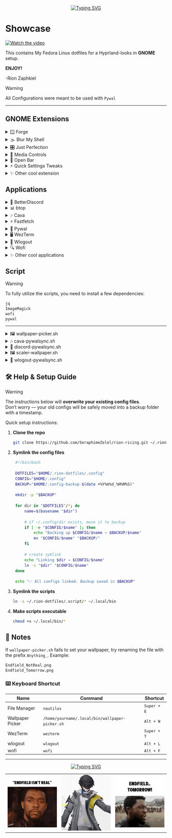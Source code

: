<div align="center">

[![Typing SVG](https://readme-typing-svg.demolab.com?font=JetBrains+Mono&size=30&duration=2000&pause=2500&color=9A0000&center=true&vCenter=true&width=435&lines=Rion's+Dotfiles)](https://git.io/typing-svg)

</div>

# Showcase
[![Watch the video](https://img.youtube.com/vi/tJPglNR69ok/hqdefault.jpg)](https://youtu.be/tJPglNR69ok)

This contains My Fedora Linux dotfiles for a Hyprland-looks in **GNOME** setup.

**ENJOY!**

-Rion Zaphkiel

> [!WARNING] 
>  
> All Configurations were meant to be used with `Pywal`
>

---

## GNOME Extensions

<details>
<summary>🪟 Forge</summary>

### Description
Tiling and window manager for GNOME.

### Settings
You can follow my settings to get the same style in screenshot below, or you can tweak it as you will.

<details>
<summary>📸 Show Screenshot</summary>

<br>

<p align="center">
  <img src="https://github.com/SeraphimeZelel/rion-ricing/blob/main/images/forge/forge_1.png" alt="forge1" width="500">
  <img src="https://github.com/SeraphimeZelel/rion-ricing/blob/main/images/forge/forge_2.png" alt="forge2" width="500">
</p>

</details>

---
</details>

<details>
<summary>🌫️ Blur My Shell</summary>

### Description
Adds a blur look to different parts of the GNOME Shell, including the top panel, dash and overview.

### Settings
You can follow my settings to get the same style in screenshot below, or you can tweak it as you will.

<details>
<summary>📸 Show Screenshot</summary>

<br>

<p align="center">
  <img src="https://github.com/SeraphimeZelel/rion-ricing/blob/main/images/blur-my-shell/blur_1.png" alt="blur1" width="500">
  <img src="https://github.com/SeraphimeZelel/rion-ricing/blob/main/images/blur-my-shell/blur_2.png" alt="blur2" width="500">
  <img src="https://github.com/SeraphimeZelel/rion-ricing/blob/main/images/blur-my-shell/blur_3.png" alt="blur3" width="500">
  <img src="https://github.com/SeraphimeZelel/rion-ricing/blob/main/images/blur-my-shell/blur_4.png" alt="blur4" width="500">
  <img src="https://github.com/SeraphimeZelel/rion-ricing/blob/main/images/blur-my-shell/blur_5.png" alt="blur5" width="500">
</p>

</details>

---
</details>


<details>
<summary>🎛️ Just Perfection</summary>

### Description
Tweak Tool to Customize GNOME Shell, Change the Behavior and Disable UI Elements.

### Settings
You can follow my settings to get the same style in screenshot below, or you can tweak it as you will.

<details>
<summary>📸 Show Screenshot</summary>

<br>

<p align="center">
  <img src="https://github.com/SeraphimeZelel/rion-ricing/blob/main/images/just-perfection/jp_1.png" alt="jp1" width="500">
  <img src="https://github.com/SeraphimeZelel/rion-ricing/blob/main/images/just-perfection/jp_2.png" alt="jp2" width="500">
  <img src="https://github.com/SeraphimeZelel/rion-ricing/blob/main/images/just-perfection/jp_3.png" alt="jp3" width="500">
  <img src="https://github.com/SeraphimeZelel/rion-ricing/blob/main/images/just-perfection/jp_4.png" alt="jp4" width="500">
  <img src="https://github.com/SeraphimeZelel/rion-ricing/blob/main/images/just-perfection/jp_5.png" alt="jp5" width="500">
</p>

</details>


---
</details>


<details>
<summary>🎵 Media Controls</summary>

### Description
Show controls and information of the currently playing media in the panel.

### Settings
You can follow my settings to get the same style in screenshot below, or you can tweak it as you will.

<details>
<summary>📸 Show Screenshot</summary>

<br>

<p align="center">
  <img src="https://github.com/SeraphimeZelel/rion-ricing/blob/main/images/media-controls/mc_1.png" alt="mc1" width="500">
  <img src="https://github.com/SeraphimeZelel/rion-ricing/blob/main/images/just-perfection/mc_2.png" alt="mc2" width="500">
  <img src="https://github.com/SeraphimeZelel/rion-ricing/blob/main/images/just-perfection/mc_3.png" alt="mc3" width="500">
  <img src="https://github.com/SeraphimeZelel/rion-ricing/blob/main/images/just-perfection/mc_4.png" alt="mc4" width="500">
  <img src="https://github.com/SeraphimeZelel/rion-ricing/blob/main/images/just-perfection/mc_5.png" alt="mc5" width="500">
</p>

</details>

---
</details>



<details>
<summary>🍹 Open Bar</summary>

### Description
Top Bar / Top Panel , Menus , Dash / Dock , Gnome Shell , Gtk Apps theming. Open the bar and let the colors flow.

### Settings
You can follow my settings to get the same style in screenshot below, or you can tweak it as you will.

<details>
<summary>📸 Show Screenshot</summary>

<br>

<p align="center">
  <img src="https://github.com/SeraphimeZelel/rion-ricing/blob/main/images/open-bar/bar_1.png" alt="bar1" width="500">
  <img src="https://github.com/SeraphimeZelel/rion-ricing/blob/main/images/open-bar/bar_2.png" alt="bar2" width="500">
  <img src="https://github.com/SeraphimeZelel/rion-ricing/blob/main/images/open-bar/bar_3.png" alt="bar3" width="500">
</p>

</details>

---
</details>


<details>
<summary>⚡ Quick Settings Tweaks</summary>

### Description
Enhances the quick settings menu with extra toggles and controls.

### Settings
You can follow my settings to get the same style in screenshot below, or you can tweak it as you will.

<details>
<summary>📸 Show Screenshot</summary>

<br>

<p align="center">
  <img src="https://github.com/SeraphimeZelel/rion-ricing/blob/main/images/quick-settings-tweak/qs_1.png" alt="qs1" width="500">
  <img src="https://github.com/SeraphimeZelel/rion-ricing/blob/main/images/quick-settings-tweak/qs_2.png" alt="qs2" width="500">
  <img src="https://github.com/SeraphimeZelel/rion-ricing/blob/main/images/quick-settings-tweak/qs_3.png" alt="qs3" width="500">
  <img src="https://github.com/SeraphimeZelel/rion-ricing/blob/main/images/quick-settings-tweak/qs_4.png" alt="qs4" width="500">
</p>

</details>

---
</details>

<details>
<summary>✨ Other cool extension</summary>

- Clipboard Indicator : The most popular clipboard manager for GNOME

- Workspace Indicator : Put an indicator on the panel signaling in which workspace you are, and give you the possibility of switching to another one.

- Move Workspace Indicator : Replace native Activities Indicator by Workspace Indicator. Nothing else. Obviously, you have to install and activate official Workspace Indicator extension.

- System Monitor : Monitor system from the top bar

- Unblank lock screen : Unblank lock screen. Helping for ricing showcase
</details>


## Applications
<details>
  <summary>🎨 BetterDiscord</summary>

  <br>

  <p align="center">
    <img src="https://github.com/SeraphimeZelel/rion-ricing/blob/main/images/better-discord/bd-1.png" alt="better-discord1" width="500">
    <img src="https://github.com/SeraphimeZelel/rion-ricing/blob/main/images/better-discord/bd-2.png" alt="better-discord2" width="500">
  </p>

### Overview
- ✔️ BetterDiscord is a client mod with endless flexibility and addons. The only limit to the customization is your own imagination.
- 🧩 Extending the platform is as easy as clicking install on a plugin or theme.
- 🎨 BetterDiscord will help you have a beautiful and more useful user experience on Discord.

### Installation
1. Install [BetterDiscord](https://docs.betterdiscord.app/users/getting-started/installation#manual-installation).
2. Restart Discord.

### Configuration
1. On Settings > BetterDiscord > Enable Custom CSS and Enable Transparency.
2. Paste the `.config/BetterDiscord` into `~/.config/BetterDiscord`
3. `discord-pywalsync.sh` is used to overwrite the css color with pywal generated color palette. The script calls as a hook when running `wallpaper-picker.sh` so it automatically matches the color whenever you change your wallpaper.

### Notes
⚠️ BetterDiscord is third-party and not officially supported by Discord. Use at your own risk.

---
</details>

<details>
  <summary>📊 btop</summary>

  <br>

  <p align="center">
    <img src="https://github.com/SeraphimeZelel/rion-ricing/blob/main/images/btop/btop_1.png" alt="btop1" width="500">
    <img src="https://github.com/SeraphimeZelel/rion-ricing/blob/main/images/btop/btop_2.png" alt="btop2" width="500">
  </p>

### Overview
Resource monitor that shows usage and stats for processor, memory, disks, network and processes.

### Installation
1. Install [btop](https://github.com/aristocratos/btop?tab=readme-ov-file#installation)

### Configuration
1. Paste the `.config/btop` into `~/.config/btop`

---
</details>

<details>
  <summary>🎶 Cava</summary>

  <br>

  <p align="center">
    <img src="https://github.com/SeraphimeZelel/rion-ricing/blob/main/images/cava/cava_1.png" alt="cava1" width="500">
    <img src="https://github.com/SeraphimeZelel/rion-ricing/blob/main/images/cava/cava_2.png" alt="cava2" width="500">
  </p>

### Overview  
Cross-platform Audio Visualizer. Cava is a bar spectrum audio visualizer for terminal or desktop (SDL).

### Installation
1. Install [cava](https://github.com/karlstav/cava?tab=readme-ov-file#installing)

### Configuration
1. Paste the `.config/cava` into `~/.config/cava`
2. `cava-pywalsync.sh` is used to match the cava color with pywal generated color palette. The script calls as a hook when running `wallpaper-picker.sh` so it automatically matches the color whenever you change your wallpaper.

---
</details>

<details>
  <summary>⚡ Fastfetch</summary>

  <br>

  <p align="center">
    <img src="https://github.com/SeraphimeZelel/rion-ricing/blob/main/images/fastfetch/ff_1.png" alt="ff1" width="330">
    <img src="https://github.com/SeraphimeZelel/rion-ricing/blob/main/images/fastfetch/ff_2.png" alt="ff2" width="330">
    <img src="https://github.com/SeraphimeZelel/rion-ricing/blob/main/images/fastfetch/ff_3.png" alt="ff3" width="330">
  </p>
  
### Overview
Fastfetch is a neofetch-like tool for fetching system information and displaying it in a visually appealing way. It is written mainly in C, with a focus on performance and customizability. Currently, it supports Linux, macOS, Windows 7+, Android, FreeBSD, OpenBSD, NetBSD, DragonFly, Haiku, and SunOS.

### Installation
1. Install [fastfetch](https://github.com/fastfetch-cli/fastfetch?tab=readme-ov-file#installation)

### Configuration
1. Paste the `.config/fastfetch` into `~/.config/fastfetch`
2. `wallpaper-picker.sh` changes the logo and the wife name, based on the wallpaper name. i.e. if the file name is `Arknight_Theresa`, then the logo will set into `john_arknight` and the wife name into `Theresa`.
3. `fastfetch_auto.sh` is a script that detects the change of fastfetch config and reloads it, so you don’t have to call fastfetch multiple times.

---
</details>

<details>
  <summary>🌈 Pywal</summary>
    
### Overview
Pywal is a tool that generates a color palette from the dominant colors in an image. It then applies the colors system-wide and on-the-fly in all of your favourite programs.

### Installation
1. Install [pywal](https://github.com/dylanaraps/pywal/wiki/Installation)

### Configuration
1. Paste the `.config/wal` into `~/.config/wal`
2. `wallpaper-picker.sh` calls pywal to generate color palette based on the wallpaper name (if the theme exists) or the dominant color of your wallpaper. i.e. I have `.config/wal/themes/Arknights.json` so if I set my wallpaper to `Arknights_Amiya` it applies the predefined theme rather than the dominant color of the wallpaper. It also calls `.config/wal/hooks/hooks.sh`.
3. `hooks.sh` syncs the theme across all of the applications that are being used.

---
</details>

<details>
  <summary>🖥️ WezTerm</summary>
  
### Overview
WezTerm is a powerful cross-platform terminal emulator and multiplexer written by @wez and implemented in Rust.

### Installation
1. Install [wezterm](https://wezterm.org/installation)

### Configuration
1. Paste the `.config/wezterm` into `~/.config/wezterm`

---
</details>

<details>
  <summary>🚪 Wlogout</summary>

  <br>

  <p align="center">
    <img src="https://github.com/SeraphimeZelel/rion-ricing/blob/main/images/wlogout/wlogout_1.png" alt="wlogout1" width="500">
    <img src="https://github.com/SeraphimeZelel/rion-ricing/blob/main/images/wlogout/wlogout_2.png" alt="wlogout2" width="500">
  </p>

### Overview
A Wayland-based logout menu.

### Installation
1. Install [wlogout](https://github.com/ArtsyMacaw/wlogout)

### Configuration
1. Paste the `.config/wlogout` into `~/.config/wlogout`
2. `wlogout-pywalsync.sh` is used to get your set wallpaper, and makes it blur to use as a background in wlogout.

---
</details>

<details>
  <summary>🔍 Wofi</summary>

  <br>

  <p align="center">
    <img src="https://github.com/SeraphimeZelel/rion-ricing/blob/main/images/wofi/wofi_1.png" alt="wofi1" width="500">
    <img src="https://github.com/SeraphimeZelel/rion-ricing/blob/main/images/wofi/wofi_2.png" alt="wofi2" width="500">
  </p>
  
  <br>

  <p align="center">
    <img src="https://github.com/SeraphimeZelel/rion-ricing/blob/main/images/wofi/wofi_wallpaper_1.png" alt="wofiwp1" width="500">
    <img src="https://github.com/SeraphimeZelel/rion-ricing/blob/main/images/wofi/wofi_wallpaper_2.png" alt="wofiwp2" width="500">
  </p>

### Overview
Wofi is a launcher/menu program for wlroots-based Wayland compositors such as sway.

### Installation
1. Install [wofi](https://github.com/SimplyCEO/wofi?tab=readme-ov-file#building)

### Configuration
1. Paste the `.config/wofi` into `~/.config/wofi`
2. `wallpaper-picker.sh` calls wofi to show the thumbnail of available wallpapers — don’t forget to set the right path to your wallpaper directory. 

---
</details>

<details>
<summary>✨ Other cool applications</summary>

- 🎵 **kew**: Listen to music in the terminal.  
- 💻 **CMatrix**: A terminal screensaver that simulates the “Matrix rain” effect, just like in the movie.

</details>


## Script

> [!WARNING] 
>  
> To fully utilize the scripts, you need to install a few dependencies:
>
> ```
> jq
> ImageMagick
> wofi
> pywal
> ```
>
---

<details>
  <summary>🖼 wallpaper-picker.sh</summary>

### What it does
- Provides a wallpaper picker using **Wofi** with image thumbnails.  
- Automatically applies Pywal colors, updates GNOME wallpaper, changes Fastfetch logo, and runs hooks.  
- Integrates with **Pywalfox** to update Firefox theme.  

### Notes on Color Backends
Pywal supports different color extraction backends that slightly change the generated palette.  
You can switch backends by adding the `--backend` argument after `"$WAL_BIN" -i "$SELECTED"` in `wallpaper-picker.sh`.  

- **wal (default)** → balanced palette, optimized for terminals.  
- **colorz** → stronger contrast, fewer dominant colors. (Looks great on Chiori wallpapers).  
- **haishoku** → softer palettes with lower contrast. 

This setup is optimized for the default **wal** backend.  
However, you can further customize the derived color variables if you’re not satisfied with the results:

- 🎶 For **Cava**, change the gradient source in `cava-pywalsync.sh`, e.g.  
  ```bash
  COLOR1=$(jq -r '.colors.color8' "$WAL_COLORS")
  ```
  to
  ```bash
  COLOR1=$(jq -r '.colors.color5' "$WAL_COLORS")
  ```

- 💬 For Discord, edit the variables inside `~/.config/BetterDiscord/bd-template.css`, replacing var(--color) with another Pywal color of your choice.

#### Installing extra backends

```bash
pip install colorz
pip install haishoku
```

#### Color Backend Palette Comparison

<br>

<table align="center">
  <tr>
    <td align="center">
      <img src="https://github.com/SeraphimeZelel/rion-ricing/blob/main/images/color-backend/cb_1_default.png" alt="default" width="330"><br>
      <b><code>default</code></b>
    </td>
    <td align="center">
      <img src="https://github.com/SeraphimeZelel/rion-ricing/blob/main/images/color-backend/cb_1_colorz.png" alt="colorz" width="330"><br>
      <b><code>colorz</code></b>
    </td>
    <td align="center">
      <img src="https://github.com/SeraphimeZelel/rion-ricing/blob/main/images/color-backend/cb_1_haishoku.png" alt="haishoku" width="330"><br>
      <b><code>haishoku</code></b>
    </td>
  </tr>
</table>

<br>

<table align="center">
  <tr>
    <td align="center">
      <img src="https://github.com/SeraphimeZelel/rion-ricing/blob/main/images/color-backend/cb_2_default.png" alt="default" width="330"><br>
      <b><code>default</code></b>
    </td>
    <td align="center">
      <img src="https://github.com/SeraphimeZelel/rion-ricing/blob/main/images/color-backend/cb_2_colorz.png" alt="colorz" width="330"><br>
      <b><code>colorz</code></b>
    </td>
    <td align="center">
      <img src="https://github.com/SeraphimeZelel/rion-ricing/blob/main/images/color-backend/cb_haishoku.png" alt="haishoku" width="330"><br>
      <b><code>haishoku</code></b>
    </td>
  </tr>
</table>


---
</details>

<details>
  <summary>🎶 cava-pywalsync.sh</summary>

### What it does
- Syncs **Cava’s** gradient colors with Pywal’s generated color scheme.  
- Automatically restarts Cava to apply the new colors.  

---
</details>

<details>
  <summary>💬 discord-pywalsync.sh</summary>

### What it does
- Updates **BetterDiscord’s** `custom.css` file using Pywal colors.  
- Combines your header, Pywal CSS, and template into one file.  
- Ensures Discord follows the same color scheme as the rest of your rice.  

---
</details>

<details>
  <summary>🖼 scaler-wallpaper.sh</summary>

### What it does
- Ensures all wallpapers are scaled to **1920x1080** resolution.  
- Converts them to `.png` format if necessary.  
- Moves the original wallpaper to `~/Pictures/.backup` with incremental names for safe keeping.  

---
</details>

<details>
  <summary>🚪 wlogout-pywalsync.sh</summary>

### What it does
- Generates a blurred and darkened version of your current wallpaper for **Wlogout** background.  
- Updates `style.css` for Wlogout with Pywal colors.  
- Keeps logout menu consistent with your rice.  

---
</details>


## 🛠 Help & Setup Guide

> [!WARNING]  
> The instructions below will **overwrite your existing config files**.  
> Don’t worry — your old configs will be safely moved into a backup folder with a timestamp.  


Quick setup instructions:

1. **Clone the repo**
   ```bash
   git clone https://github.com/SeraphimeZelel/rion-ricing.git ~/.rion-dotfiles
   ```
2. **Symlink the config files**
   ```bash
    #!/bin/bash

    DOTFILES="$HOME/.rion-dotfiles/.config"
    CONFIG="$HOME/.config"
    BACKUP="$HOME/.config-backup-$(date +%Y%m%d_%H%M%S)"

    mkdir -p "$BACKUP"

    for dir in "$DOTFILES"/*; do
        name=$(basename "$dir")

        # if ~/.config/dir exists, move it to backup
        if [ -e "$CONFIG/$name" ]; then
            echo "Backing up $CONFIG/$name → $BACKUP/$name"
            mv "$CONFIG/$name" "$BACKUP/"
        fi

        # create symlink
        echo "Linking $dir → $CONFIG/$name"
        ln -s "$dir" "$CONFIG/$name"
    done

    echo "✅ All configs linked. Backup saved in $BACKUP"
   ```
3. **Symlink the scripts**
   ```bash
   ln -s ~/.rion-dotfiles/.script/* ~/.local/bin
   ```
4. **Make scripts executable**
   ```bash
   chmod +x ~/.local/bin/*
   ```

## 📝 Notes
If `wallpaper-picker.sh` fails to set your wallpaper, try renaming the file with the prefix `Anything_`.
  Example:
  ```
  Endfield_NotReal.png
  Endfield_Tomorrow.png
  ```

### ⌨️  Keyboard Shortcut

| Name             | Command   | Shortcut  |
|------------------|-----------|-----------|
| File Manager     | `nautilus` | `Super + E` |
| Wallpaper Picker | `/home/yourname/.local/bin/wallpaper-picker.sh` | `Alt + W`   |
| WezTerm          | `wezterm`  | `Super + T` |
| wlogout          | `wlogout`  | `Alt + L`   |
| wofi             | `wofi`     | `Alt + F`   |

---


<div align=center>

[![Typing SVG](https://readme-typing-svg.demolab.com?font=JetBrains+Mono&size=30&duration=2000&pause=2500&color=DFCB00&center=true&vCenter=true&width=435&lines=Endfield+Copium+Corner)](https://git.io/typing-svg)

</div>

<table align="center">
  <tr>
    <td align="center">
      <img src="https://github.com/SeraphimeZelel/rion-ricing/blob/main/images/gif/EndfieldNotReal.gif" alt="Endfield not Real" width="330">
    </td>
    <td align="center">
      <img src="https://github.com/SeraphimeZelel/rion-ricing/blob/main/images/gif/copium.gif" alt="Copium" width="330">
    </td>
    <td align="center">
      <img src="https://github.com/SeraphimeZelel/rion-ricing/blob/main/images/gif/endfieldtomorrow.gif" alt="endfieldtomorrow" width="330"><br>
    </td>
  </tr>
</table>
